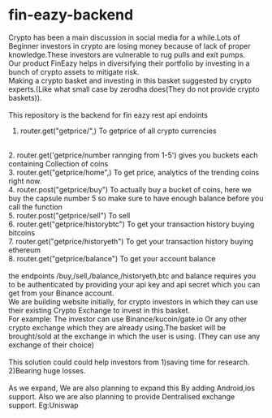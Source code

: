 # fin-eazy-backend
Crypto has been a main discussion in social media for a while.Lots of Beginner investors in crypto are losing money because of lack of proper knowledge.These investors are vulnerable to rug pulls and exit pumps.
<br/>
Our product FinEazy helps in diversifying their portfolio by investing in a bunch of crypto assets to mitigate risk.
<br/>
Making a crypto basket and investing in this basket suggested by crypto experts.(Like what small case by zerodha does(They do not provide crypto baskets)).
<br/>
<br/>
This repository is the backend for fin eazy rest api endoints
<br/>
1. router.get("getprice/",) To getprice of all crypto currencies
<br/>
2. router.get('getprice/number rannging from 1-5') gives you buckets each containing Collection of coins
<br/>
3. router.get("getprice/home",) To get price, analytics of the trending coins right now.
<br/>
4. router.post("getprice/buy") To actually buy a bucket of coins, here we buy the capsule number 5 so make sure to have enough balance before you call the function
<br/>
5. router.post("getprice/sell") To sell
<br/>
6. router.get("getprice/historybtc") To get your transaction history buying bitcoins
<br/>
7. router.get("getprice/historyeth")  To get your transaction history buying ethereum
<br/>
8. router.get("getprice/balance") To get your account balance

<br/>
<br/>
the endpoints /buy,/sell,/balance,/historyeth,btc and balance requires you to be authenticated by providing your api key and api secret which you can get from your Binance account.



<br/>
We are building website initially, for crypto investors in which they can use their existing Crypto Exchange to invest in this basket.
<br/>
For example: 
The investor can use Binance/kucoin/gate.io
Or any other crypto exchange which they are already using.The basket will be brought/sold at the exchange in which the user is using.
(They can use any exchange of their choice)
<br/>
<br/>
  This solution could could help investors from 
    1)saving time for research.
    2)Bearing huge losses.
    <br/>
    <br/>
As we expand,
We are also planning to expand this By adding Android,ios support.
Also we are also planning to provide Dentralised exchange support.
Eg:Uniswap
<br/>




